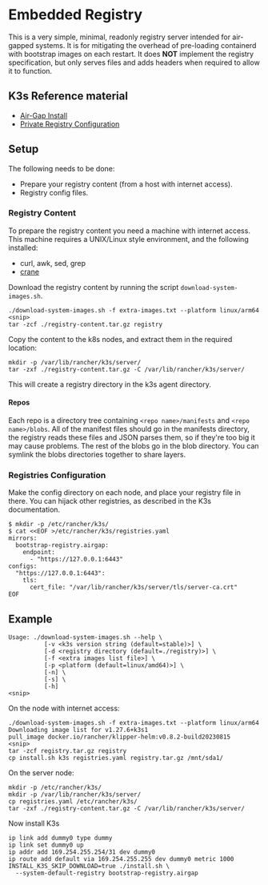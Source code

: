 # Embedded Registry

This is a very simple, minimal, readonly registry server intended for air-gapped systems.
It is for mitigating the overhead of pre-loading containerd with bootstrap images on each restart. It does **NOT** implement the registry specification, but only serves files and adds headers when required to allow it to function.

## K3s Reference material

 * [Air-Gap Install](https://docs.k3s.io/installation/airgap)
 * [Private Registry Configuration](https://docs.k3s.io/installation/private-registry#mirrors)

## Setup

The following needs to be done:
 
 * Prepare your registry content (from a host with internet access).
 * Registry config files.

### Registry Content

To prepare the registry content you need a machine with internet access. This machine requires a UNIX/Linux style environment, and the following installed:
 * curl, awk, sed, grep
 * [crane](https://github.com/google/go-containerregistry/tree/main/cmd/crane)

Download the registry content by running the script `download-system-images.sh`.

```
./download-system-images.sh -f extra-images.txt --platform linux/arm64
<snip>
tar -zcf ./registry-content.tar.gz registry
```

Copy the content to the k8s nodes, and extract them in the required location:
```
mkdir -p /var/lib/rancher/k3s/server/
tar -zxf ./registry-content.tar.gz -C /var/lib/rancher/k3s/server/
```
This will create a registry directory in the k3s agent directory.

#### Repos

Each repo is a directory tree containing `<repo name>/manifests` and `<repo name>/blobs`.
All of the manifest files should go in the manifests directory, the registry reads these files and JSON parses them, so if they're too big it may cause problems.
The rest of the blobs go in the blob directory. You can symlink the blobs directories together to share layers.

### Registries Configuration

Make the config directory on each node, and place your registry file in there. You can hijack other registries, as described in the K3s documentation.
```
$ mkdir -p /etc/rancher/k3s/
$ cat <<EOF >/etc/rancher/k3s/registries.yaml
mirrors:
  bootstrap-registry.airgap:
    endpoint:
      - "https://127.0.0.1:6443"
configs:
  "https://127.0.0.1:6443":
    tls:
      cert_file: "/var/lib/rancher/k3s/server/tls/server-ca.crt"
EOF
```

## Example

```
Usage: ./download-system-images.sh --help \
          [-v <k3s version string (default=stable)>] \
          [-d <registry directory (default=./registry)>] \
          [-f <extra images list file>] \
          [-p <platform (default=linux/amd64)>] \
          [-n] \
          [-s] \
          [-h]
<snip>
```

On the node with internet access:
```
./download-system-images.sh -f extra-images.txt --platform linux/arm64
Downloading image list for v1.27.6+k3s1
pull_image docker.io/rancher/klipper-helm:v0.8.2-build20230815
<snip>
tar -zcf registry.tar.gz registry
cp install.sh k3s registries.yaml registry.tar.gz /mnt/sda1/
```

On the server node:
```
mkdir -p /etc/rancher/k3s/
mkdir -p /var/lib/rancher/k3s/server/
cp registries.yaml /etc/rancher/k3s/
tar -zxf ./registry-content.tar.gz -C /var/lib/rancher/k3s/server/
```

Now install K3s
```
ip link add dummy0 type dummy
ip link set dummy0 up
ip addr add 169.254.255.254/31 dev dummy0
ip route add default via 169.254.255.255 dev dummy0 metric 1000
INSTALL_K3S_SKIP_DOWNLOAD=true ./install.sh \
  --system-default-registry bootstrap-registry.airgap
```
